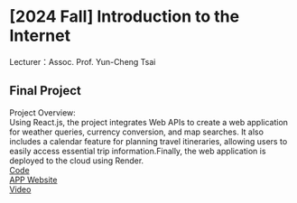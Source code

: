 # [2024 Fall] Introduction to the Internet<br>
Lecturer：Assoc. Prof. Yun-Cheng Tsai<br>
## Final Project
Project Overview:<br>
Using React.js, the project integrates Web APIs to create a web application for weather queries, currency conversion, and map searches. It also includes a calendar feature for planning travel itineraries, allowing users to easily access essential trip information.Finally, the web application is deployed to the cloud using Render.<br>
[Code](https://github.com/ethanlin1126/Web/tree/main/Final%20Project)<br>
[APP Website](https://web-main-172e.onrender.com/)<br>
[Video](https://www.youtube.com/watch?si=QrWWccPbCBs7K21K&v=CSodqK8iq9g&feature=youtu.be)
